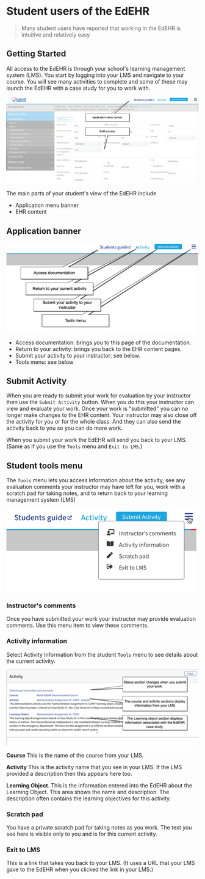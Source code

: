 # Student users of the EdEHR

> Many student users have reported that working in the EdEHR is intuitive and relatively easy

## Getting Started

All access to the EdEHR is through your school's learning management system (LMS). You start by logging into your LMS and navigate to your course. You will see many activities to complete and some of these may launch the EdEHR with a case study for you to work with.

![1]

The main parts of your student's view of the EdEHR include

- Application menu banner
- EHR content

## Application banner

![2]

- Access documentation:  brings you to this page of the documentation.
- Return to your activity: brings you back to the EHR content pages.
- Submit your activity to your instructor: see below.
- Tools menu: see below

## Submit Activity

When you are ready to submit your work for evaluation by your instructor then use the ```Submit Activity``` button. 
When you do this your instructor can view and evaluate your work.
Once your work is "submitted" you can no longer make changes to the EHR content. 
Your instructor may also close off the activity for you or for the whole class. 
And they can also send the activity back to you so you can do more work.

When you submit your work the EdEHR will send you back to your LMS. (Same as if you use the ```Tools``` menu and  ```Exit to LMS```.)

## Student tools menu
The ```Tools``` menu lets you access information about the activity, 
see any evaluation comments your instructor may have left for you, 
work with a scratch pad for taking notes, and
to return back to your learning management system (LMS)

![3]

### Instructor's comments

Once you have submitted your work your instructor may provide evaluation comments. Use this menu item to view these comments.

### Activity information

Select Activity Information from the student ```Tools``` menu to see details about the current activity.

![4]



**Course** This is the name of the course from your LMS.

**Activity** This is the activity name that you see in your LMS.  If the LMS provided a description then this appears here too.

**Learning Object**.  This is the information entered into the EdEHR about the Learning Object.  This area shows the name and description. The description often contains the learning objectives for this activity.


### Scratch pad

You have a private scratch pad for taking notes as you work. The text you see here is visible only to you and is for this current activity.

### Exit to LMS

This is a link that takes you back to your LMS.  (It uses a URL that your LMS gave to the EdEHR when you clicked the link in your LMS.)



[1]: ../images/student-main-ehr-page.png "Main page"
[2]: ../images/student-application-banner.png "Student top banner"
[3]: ../images/student-tools.png "Student tools menu"
[4]: ../images/student-activity-dialog.png "Activity dialog"
